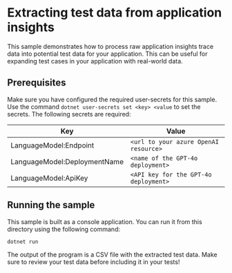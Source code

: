 ﻿# Extracting test data from application insights

This sample demonstrates how to process raw application insights trace data into potential test data for your
application. This can be useful for expanding test cases in your application with real-world data.

## Prerequisites

Make sure you have configured the required user-secrets for this sample. 
Use the command `dotnet user-secrets set <key> <value` to set the secrets. The following secrets are required:

| Key                          | Value                                 |
|------------------------------|---------------------------------------|
| LanguageModel:Endpoint       | `<url to your azure OpenAI resource>` |
| LanguageModel:DeploymentName | `<name of the GPT-4o deployment>`     |
| LanguageModel:ApiKey         | `<API key for the GPT-4o deployment>` |

## Running the sample

This sample is built as a console application. You can run it from this directory using the following command:

```bash
dotnet run
```

The output of the program is a CSV file with the extracted test data. Make sure to review your test data
before including it in your tests!